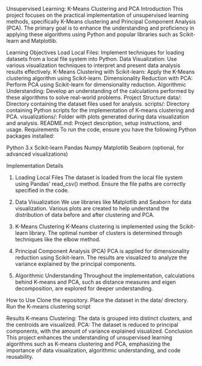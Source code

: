 Unsupervised Learning: K-Means Clustering and PCA
Introduction
This project focuses on the practical implementation of unsupervised learning methods, specifically K-Means clustering and Principal Component Analysis (PCA). The primary goal is to enhance the understanding and proficiency in applying these algorithms using Python and popular libraries such as Scikit-learn and Matplotlib.

Learning Objectives
Load Local Files: Implement techniques for loading datasets from a local file system into Python.
Data Visualization: Use various visualization techniques to interpret and present data analysis results effectively.
K-Means Clustering with Scikit-learn: Apply the K-Means clustering algorithm using Scikit-learn.
Dimensionality Reduction with PCA: Perform PCA using Scikit-learn for dimensionality reduction.
Algorithmic Understanding: Develop an understanding of the calculations performed by these algorithms to solve real-world problems.
Project Structure
data/: Directory containing the dataset files used for analysis.
scripts/: Directory containing Python scripts for the implementation of K-means clustering and PCA.
visualizations/: Folder with plots generated during data visualization and analysis.
README.md: Project description, setup instructions, and usage.
Requirements
To run the code, ensure you have the following Python packages installed:

Python 3.x
Scikit-learn
Pandas
Numpy
Matplotlib
Seaborn (optional, for advanced visualizations)

Implementation Details
1. Loading Local Files
The dataset is loaded from the local file system using Pandas' read_csv() method. Ensure the file paths are correctly specified in the code.

2. Data Visualization
We use libraries like Matplotlib and Seaborn for data visualization. Various plots are created to help understand the distribution of data before and after clustering and PCA.

3. K-Means Clustering
K-Means clustering is implemented using the Scikit-learn library. The optimal number of clusters is determined through techniques like the elbow method.

4. Principal Component Analysis (PCA)
PCA is applied for dimensionality reduction using Scikit-learn. The results are visualized to analyze the variance explained by the principal components.

5. Algorithmic Understanding
Throughout the implementation, calculations behind K-means and PCA, such as distance measures and eigen decomposition, are explored for deeper understanding.

How to Use
Clone the repository.
Place the dataset in the data/ directory.
Run the K-means clustering script

Results
K-means Clustering: The data is grouped into distinct clusters, and the centroids are visualized.
PCA: The dataset is reduced to principal components, with the amount of variance explained visualized.
Conclusion
This project enhances the understanding of unsupervised learning algorithms such as K-means clustering and PCA, emphasizing the importance of data visualization, algorithmic understanding, and code reusability.
